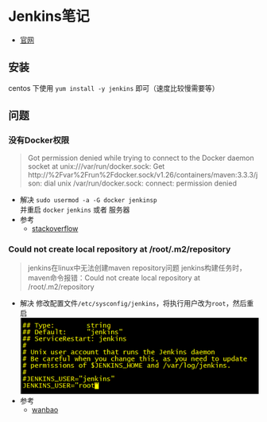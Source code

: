 # Jenkins笔记
- [官网](https://jenkins.io/zh/)
## 安装
centos 下使用 `yum install -y jenkins` 即可（速度比较慢需要等）

## 问题

### 没有Docker权限
> Got permission denied while trying to connect to the Docker daemon socket at unix:///var/run/docker.sock: Get http://%2Fvar%2Frun%2Fdocker.sock/v1.26/containers/maven:3.3.3/json: dial unix /var/run/docker.sock: 
> connect: permission denied
- 解决
`sudo usermod -a -G docker jenkinsp`  
并重启 `docker` `jenkins` 或者 服务器
- 参考
  - [stackoverflow](https://stackoverflow.com/questions/47854463/got-permission-denied-while-trying-to-connect-to-the-docker-daemon-socket-at-uni)

### Could not create local repository at /root/.m2/repository
> jenkins在linux中无法创建maven repository问题
> jenkins构建任务时，maven命令报错：Could not create local repository at /root/.m2/repository

- 解决
修改配置文件`/etc/sysconfig/jenkins`，将执行用户改为`root`，然后重启
![](./assets/2019-11-16-10-15-13.png)
- 参考
  - [wanbao](https://www.cnblogs.com/wanbao/p/10157067.html)